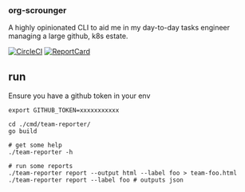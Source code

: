 
### org-scrounger

A highly opinionated CLI to aid me in my day-to-day tasks engineer managing a large github, k8s estate.

[![CircleCI](https://circleci.com/gh/mdevilliers/org-scrounger.svg?style=svg)](https://circleci.com/gh/mdevilliers/org-scrounger)
[![ReportCard](https://goreportcard.com/badge/github.com/mdevilliers/org-scrounger)](https://goreportcard.com/report/github.com/mdevilliers/org-scrounger)


## run

Ensure you have a github token in your env

```
export GITHUB_TOKEN=xxxxxxxxxxx

cd ./cmd/team-reporter/
go build

# get some help
./team-reporter -h

# run some reports
./team-reporter report --output html --label foo > team-foo.html
./team-reporter report --label foo # outputs json

```

